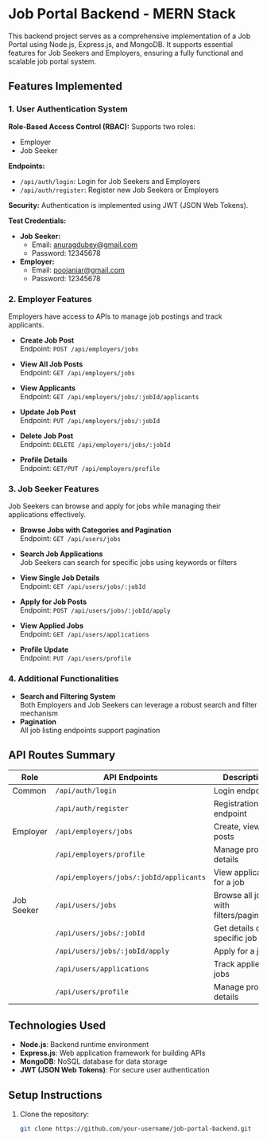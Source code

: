 # Job Portal Backend - MERN Stack

This backend project serves as a comprehensive implementation of a Job Portal using Node.js, Express.js, and MongoDB. It supports essential features for Job Seekers and Employers, ensuring a fully functional and scalable job portal system.

## Features Implemented

### 1. User Authentication System
**Role-Based Access Control (RBAC):**
Supports two roles:
- Employer
- Job Seeker

**Endpoints:**
- `/api/auth/login`: Login for Job Seekers and Employers
- `/api/auth/register`: Register new Job Seekers or Employers

**Security:** Authentication is implemented using JWT (JSON Web Tokens).

**Test Credentials:**
- **Job Seeker:**
  - Email: anuragdubey@gmail.com
  - Password: 12345678
- **Employer:**
  - Email: poojaniar@gmail.com
  - Password: 12345678

### 2. Employer Features
Employers have access to APIs to manage job postings and track applicants.

- **Create Job Post**  
  Endpoint: `POST /api/employers/jobs`
  
- **View All Job Posts**  
  Endpoint: `GET /api/employers/jobs`
  
- **View Applicants**  
  Endpoint: `GET /api/employers/jobs/:jobId/applicants`
  
- **Update Job Post**  
  Endpoint: `PUT /api/employers/jobs/:jobId`
  
- **Delete Job Post**  
  Endpoint: `DELETE /api/employers/jobs/:jobId`
  
- **Profile Details**  
  Endpoint: `GET/PUT /api/employers/profile`

### 3. Job Seeker Features
Job Seekers can browse and apply for jobs while managing their applications effectively.

- **Browse Jobs with Categories and Pagination**  
  Endpoint: `GET /api/users/jobs`
  
- **Search Job Applications**  
  Job Seekers can search for specific jobs using keywords or filters
  
- **View Single Job Details**  
  Endpoint: `GET /api/users/jobs/:jobId`
  
- **Apply for Job Posts**  
  Endpoint: `POST /api/users/jobs/:jobId/apply`
  
- **View Applied Jobs**  
  Endpoint: `GET /api/users/applications`
  
- **Profile Update**  
  Endpoint: `PUT /api/users/profile`

### 4. Additional Functionalities
- **Search and Filtering System**  
  Both Employers and Job Seekers can leverage a robust search and filter mechanism
- **Pagination**  
  All job listing endpoints support pagination

## API Routes Summary

| Role       | API Endpoints                              | Description                                      |
|------------|--------------------------------------------|--------------------------------------------------|
| Common     | `/api/auth/login`                          | Login endpoint                                   |
|            | `/api/auth/register`                       | Registration endpoint                            |
| Employer   | `/api/employers/jobs`                      | Create, view job posts                           |
|            | `/api/employers/profile`                   | Manage profile details                           |
|            | `/api/employers/jobs/:jobId/applicants`    | View applicants for a job                        |
| Job Seeker | `/api/users/jobs`                          | Browse all jobs with filters/pagination          |
|            | `/api/users/jobs/:jobId`                   | Get details of a specific job                    |
|            | `/api/users/jobs/:jobId/apply`             | Apply for a job                                  |
|            | `/api/users/applications`                  | Track applied jobs                               |
|            | `/api/users/profile`                       | Manage profile details                           |

## Technologies Used
- **Node.js**: Backend runtime environment
- **Express.js**: Web application framework for building APIs
- **MongoDB**: NoSQL database for data storage
- **JWT (JSON Web Tokens)**: For secure user authentication

## Setup Instructions

1. Clone the repository:
   ```bash
   git clone https://github.com/your-username/job-portal-backend.git
